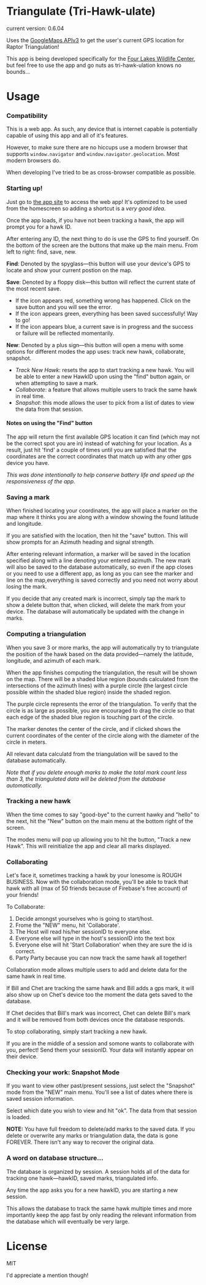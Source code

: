 Triangulate (Tri-Hawk-ulate)
============================

current version: 0.6.04

Uses the [GoogleMaps APIv3](https://developers.google.com/maps/documentation/javascript/reference) to get the user's current GPS location for Raptor Triangulation! 

This app is being developed specifically for the [Four Lakes Wildlife Center](https://www.giveshelter.org/four-lakes-wildlife-center.html), but feel free to use the app and go nuts as tri-hawk-ulation knows no bounds...

Usage
=====

### Compatibility

This is a web app. As such, any device that is internet capable is potentially capable of using this app and all of it's features. 

However, to make sure there are no hiccups use a modern browser that supports `window.navigator` and `window.navigator.geolocation`. Most modern browsers do.

When developing I've tried to be as cross-browser compatible as possible.

### Starting up!

Just go to [the app site](http://anpetersen.me/triangulate) to access the web app! It's optimized to be used from the homescreen so adding a shortcut is a *very good idea*.

Once the app loads, if you have not been tracking a hawk, the app will prompt you for a hawk ID. 

After entering any ID, the next thing to do is use the GPS to find yourself. On the bottom of the screen are the buttons that make up the main menu. From left to right: find, save, new.

**Find**: Denoted by the spyglass&mdash;this button will use your device's GPS to locate and show your current postion on the map.

**Save**: Denoted by a floppy disk&mdash;this button will reflect the current state of the most recent save.

- If the icon appears red, something wrong has happened. Click on the save button and you will see the error.
- If the icon appears green, everything has been saved successfully! Way to go! 
- If the icon appears blue, a current save is in progress and the success or failure will be reflected momentarily.

**New**: Denoted by a plus sign&mdash;this button will open a menu with some options for different modes the app uses: track new hawk, collaborate, snapshot.

- *Track New Hawk*: resets the app to start tracking a new hawk. You will be able to enter a new HawkID upon using the "find" button again, or when attempting to save a mark.
- *Collaborate*: a feature that allows multiple users to track the same hawk in real time.
- *Snapshot*: this mode allows the user to pick from a list of dates to view the data from that session.

#### Notes on using the "Find" button

The app will return the first available GPS location it can find (which may not be the correct spot you are in) instead of watching for your location. As a result, just hit 'find' a couple of times until you are satisfied that the coordinates are the correct coordinates that match up with any other gps device you have.

*This was done intentionally to help conserve battery life and speed up the responsiveness of the app.*

### Saving a mark

When finished locating your coordinates, the app will place a marker on the map where it thinks you are along with a window showing the found latitude and longitude.

If you are satisfied with the location, then hit the "save" button. This will show prompts for an Azimuth heading and signal strength.

After entering relevant information, a marker will be saved in the location specified along with a line denoting your entered azimuth. The new mark will also be saved to the database automatically, so even if the app closes or you need to use a different app, as long as you can see the marker and line on the map,everything is saved correctly and you need not worry about losing the mark.

If you decide that any created mark is incorrect, simply tap the mark to show a delete button that, when clicked, will delete the mark from your device. The database will automatically be updated with the change in marks.

### Computing a triangulation

When you save 3 or more marks, the app will automatically try to triangulate the position of the hawk based on the data provided&mdash;namely the latitude, longitude, and azimuth of each mark.

When the app finishes computing the triangulation, the result will be shown on the map. There will be a shaded blue region (bounds calculated from the intersections of the azimuth lines) with a purple circle (the largest circle possible within the shaded blue region) inside the shaded region.

The purple circle represents the error of the triangulation. To verify that the circle is as large as possible, you are encouraged to drag the circle so that each edge of the shaded blue region is touching part of the circle. 

The marker denotes the center of the circle, and if clicked shows the current coordinates of the center of the circle along with the diameter of the circle in meters.

All relevant data calculatd from the triangulation will be saved to the database automatically.

*Note that if you delete enough marks to make the total mark count less than 3, the triangulated data will be deleted from the database automatically.*

### Tracking a new hawk

When the time comes to say "good-bye" to the current hawky and "hello" to the next, hit the "New" button on the main menu at the bottom right of the screen.

The modes menu will pop up allowing you to hit the button, "Track a new Hawk". This will reinitialize the app and clear all marks displayed. 

### Collaborating

Let's face it, sometimes tracking a hawk by your lonesome is ROUGH BUSINESS. Now with the collaboration mode, you'll be able to track that hawk with all (max of 50 friends because of Firebase's free account) of your friends!

To Collaborate:

1. Decide amongst yourselves who is going to start/host.
2. Frome the "NEW" menu, hit 'Collaborate'.
3. The Host will read his/her sessionID to everyone else.
4. Everyone else will type in the host's sessionID into the text box
5. Everyone else will hit 'Start Collaboration' when they are sure the id is correct.
7. Party Party because you can now track the same hawk all together!

Collaboration mode allows multiple users to add and delete data for the same hawk in real time. 

If Bill and Chet are tracking the same hawk and Bill adds a gps mark, it will also show up on Chet's device too the moment the data gets saved to the database.

If Chet decides that Bill's mark was incorrect, Chet can delete Bill's mark and it will be removed from both devices once the database responds.

To stop collaborating, simply start tracking a new hawk.

If you are in the middle of a session and somone wants to collaborate with you, perfect! Send them your sessionID. Your data will instantly appear on their device.

### Checking your work: Snapshot Mode

If you want to view other past/present sessions, just select the "Snapshot" mode from the "NEW" main menu. You'll see a list of dates where there is saved session information. 

Select which date you wish to view and hit "ok". The data from that session is loaded.

**NOTE:** You have full freedom to delete/add marks to the saved data. If you delete or overwrite any marks or triangulation data, the data is gone FOREVER. There isn't any way to recover the original data.

### A word on database structure...

The database is organized by session. A session holds all of the data for tracking one hawk&mdash;hawkID, saved marks, triangulated info.

Any time the app asks you for a new hawkID, you are starting a new session.

This allows the database to track the same hawk multiple times and more importantly keep the app fast by only reading the relevant information from the database which will eventually be very large.

License
=======

MIT

I'd appreciate a mention though!



